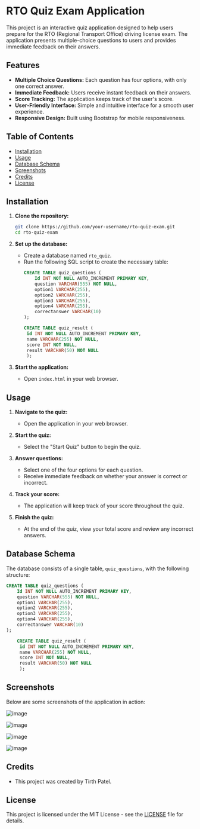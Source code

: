 
# RTO Quiz Exam Application

This project is an interactive quiz application designed to help users prepare for the RTO (Regional Transport Office) driving license exam. The application presents multiple-choice questions to users and provides immediate feedback on their answers.

## Features

- **Multiple Choice Questions:** Each question has four options, with only one correct answer.
- **Immediate Feedback:** Users receive instant feedback on their answers.
- **Score Tracking:** The application keeps track of the user's score.
- **User-Friendly Interface:** Simple and intuitive interface for a smooth user experience.
- **Responsive Design:** Built using Bootstrap for mobile responsiveness.

## Table of Contents

- [Installation](#installation)
- [Usage](#usage)
- [Database Schema](#database-schema)
- [Screenshots](#screenshots)
- [Credits](#credits)
- [License](#license)

## Installation

1. **Clone the repository:**
   ```sh
   git clone https://github.com/your-username/rto-quiz-exam.git
   cd rto-quiz-exam
   ```

2. **Set up the database:**
   - Create a database named `rto_quiz`.
   - Run the following SQL script to create the necessary table:
     ```sql
     CREATE TABLE quiz_questions (
         Id INT NOT NULL AUTO_INCREMENT PRIMARY KEY,
         question VARCHAR(555) NOT NULL,
         option1 VARCHAR(255),
         option2 VARCHAR(255),
         option3 VARCHAR(255),
         option4 VARCHAR(255),
         correctanswer VARCHAR(10)
     );
     ```
     ```sql
     CREATE TABLE quiz_result (
      id INT NOT NULL AUTO_INCREMENT PRIMARY KEY,
      name VARCHAR(255) NOT NULL,
      score INT NOT NULL,
      result VARCHAR(50) NOT NULL
      );

     ```

3. **Start the application:**
   - Open `index.html` in your web browser.

## Usage

1. **Navigate to the quiz:**
   - Open the application in your web browser.
   
2. **Start the quiz:**
   - Select the "Start Quiz" button to begin the quiz.
   
3. **Answer questions:**
   - Select one of the four options for each question.
   - Receive immediate feedback on whether your answer is correct or incorrect.
   
4. **Track your score:**
   - The application will keep track of your score throughout the quiz.
   
5. **Finish the quiz:**
   - At the end of the quiz, view your total score and review any incorrect answers.

## Database Schema

The database consists of a single table, `quiz_questions`, with the following structure:

```sql
CREATE TABLE quiz_questions (
    Id INT NOT NULL AUTO_INCREMENT PRIMARY KEY,
    question VARCHAR(555) NOT NULL,
    option1 VARCHAR(255),
    option2 VARCHAR(255),
    option3 VARCHAR(255),
    option4 VARCHAR(255),
    correctanswer VARCHAR(10)
);
```

 ```sql
     CREATE TABLE quiz_result (
      id INT NOT NULL AUTO_INCREMENT PRIMARY KEY,
      name VARCHAR(255) NOT NULL,
      score INT NOT NULL,
      result VARCHAR(50) NOT NULL
      );

 ```

## Screenshots

Below are some screenshots of the application in action:

![image](https://github.com/user-attachments/assets/8ab592c5-d254-4c1d-8707-e28d8e44c616)

![image](https://github.com/user-attachments/assets/90b3653c-c90e-4252-b080-6871514c9d10)

![image](https://github.com/user-attachments/assets/41d5dfc5-d07a-4f6b-8c27-d348589733bd)

![image](https://github.com/user-attachments/assets/2c56dde9-3e64-4735-ba08-146463776e41)


## Credits

- This project was created by Tirth Patel.

## License

This project is licensed under the MIT License - see the [LICENSE](LICENSE) file for details.
